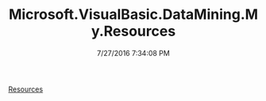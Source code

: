 ﻿---
title: Microsoft.VisualBasic.DataMining.My.Resources
date: 7/27/2016 7:34:08 PM
---

[Resources](T-Microsoft.VisualBasic.DataMining.My.Resources.Resources.html)

